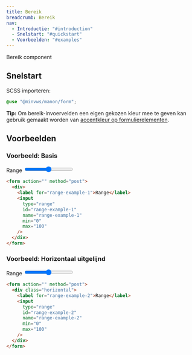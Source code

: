 ```yaml
---
title: Bereik
breadcrumb: Bereik
nav:
  - Introductie: "#introduction"
  - Snelstart: "#quickstart"
  - Voorbeelden: "#examples"
---
```


<p id="introduction">Bereik component</p>

<h2 id="quickstart">Snelstart</h2>

SCSS importeren:

```scss
@use "@minvws/manon/form";
```

<p class="explanation">
  <strong>Tip:</strong> Om bereik-invoervelden een eigen gekozen kleur mee te geven kan
  gebruik gemaakt worden van
  <a href="/components/components/forms/form-layout-accent-color">accentkleur op formulierelementen</a>.
</p>

<h2 id="examples">Voorbeelden</h2>

### Voorbeeld: Basis

<form action="" method="post">
  <div>
    <label for="range-example-1">Range</label>
    <input type="range" id="range-example-1" name="range-example-1" min="0" max="100" />
  </div>
</form>

```html
<form action="" method="post">
  <div>
    <label for="range-example-1">Range</label>
    <input
      type="range"
      id="range-example-1"
      name="range-example-1"
      min="0"
      max="100"
    />
  </div>
</form>
```

### Voorbeeld: Horizontaal uitgelijnd

<form action="" method="post">
  <div class="horizontal">
    <label for="range-example-2">Range</label>
    <input type="range" id="range-example-2" name="range-example-2" min="0" max="100" />
  </div>
</form>

```html
<form action="" method="post">
  <div class="horizontal">
    <label for="range-example-2">Range</label>
    <input
      type="range"
      id="range-example-2"
      name="range-example-2"
      min="0"
      max="100"
    />
  </div>
</form>
```
